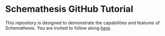 # Schemathesis GitHub Tutorial

This repository is designed to demonstrate the capabilities and features of Schemathesis. You are invited to follow along [here](https://docs.schemathesis.io/tutorials/github).
